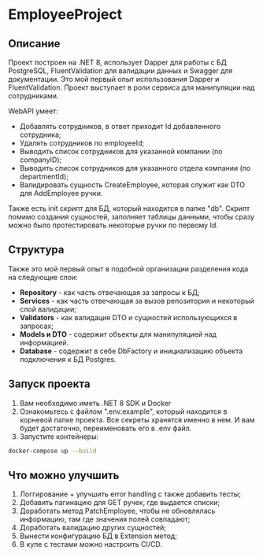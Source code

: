 # EmployeeProject

## Описание

Проект построен на .NET 8, использует Dapper для работы с БД PostgreSQL, FluentValidation для валидации данных и Swagger для документации. Это мой первый опыт использования Dapper и FluentValidation. Проект выступает в роли сервиса для манипуляции над сотрудниками.

WebAPI умеет:

* Добавлять сотрудников, в ответ приходит Id добавленного сотрудника;
* Удалять сотрудников по employeeId;
* Выводить список сотрудников для указанной компании (по companyID);
* Выводить список сотрудников для указанного отдела компании (по departmentId);
* Валидировать сущность CreateEmployee, которая служит как DTO для AddEmployee ручки.

Также есть init скрипт для БД, который находится в папке "db". Скрипт помимо создания сущностей, заполняет таблицы данными, чтобы сразу можно было протестировать некоторые ручки по первому Id.

## Структура

Также это мой первый опыт в подобной организации разделения кода на следующие слои:

* **Repository** - как часть отвечающая за запросы к БД;
* **Services** - как часть отвечающая за вызов репозитория и некоторый слой валидации;
* **Validators** - как валидация DTO и сущностей использующихся в запросах;
* **Models и DTO** - содержит объекты для манипуляцией над информацией.
* **Database** - содержит в себе DbFactory и инициализацию объекта подключения к БД Postgres.

## Запуск проекта

1. Вам необходимо иметь .NET 8 SDK и Docker
2. Ознакомьтесь с файлом ".env.example", который находится в корневой папке проекта. Все секреты хранятся именно в нем. И вам будет достаточно, переименовать его в .env файл.
3. Запустите контейнеры:
  
```bash
docker-compose up --build
```

## Что можно улучшить

1. Логгирование + улучшить error handling с также добавить тесты;
2. Добавить пагинацию для GET ручек, где выдается списки;
3. Доработать метод PatchEmployee, чтобы не обновлялась информацию, там где значения полей совпадают;
4. Доработать валидацию других сущностей;
5. Вынести конфигурацию БД в Extension метод;
6. В купе с тестами можно настроить CI/CD.
